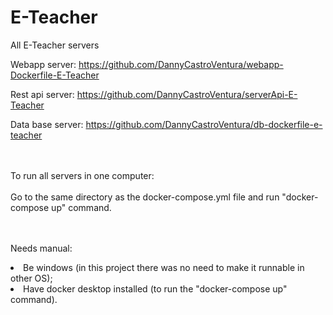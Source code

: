 # E-Teacher

All E-Teacher servers

Webapp server:
https://github.com/DannyCastroVentura/webapp-Dockerfile-E-Teacher

Rest api server:
https://github.com/DannyCastroVentura/serverApi-E-Teacher

Data base server:
https://github.com/DannyCastroVentura/db-dockerfile-e-teacher

<br><br>
To run all servers in one computer:
<br><br>
Go to the same directory as the docker-compose.yml file and run "docker-compose up" command.

<br><br>
Needs manual:
<lu>
  <li>Be windows (in this project there was no need to make it runnable in other OS); </li>
  <li>Have docker desktop installed (to run the "docker-compose up" command). </li>
</lu>
